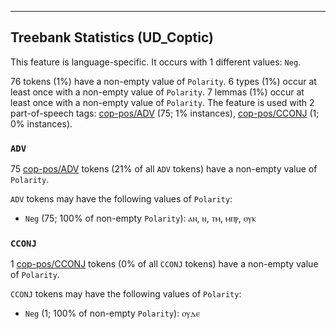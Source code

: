 

--------------------------------------------------------------------------------

## Treebank Statistics (UD_Coptic)

This feature is language-specific.
It occurs with 1 different values: `Neg`.

76 tokens (1%) have a non-empty value of `Polarity`.
6 types (1%) occur at least once with a non-empty value of `Polarity`.
7 lemmas (1%) occur at least once with a non-empty value of `Polarity`.
The feature is used with 2 part-of-speech tags: [cop-pos/ADV]() (75; 1% instances), [cop-pos/CCONJ]() (1; 0% instances).

### `ADV`

75 [cop-pos/ADV]() tokens (21% of all `ADV` tokens) have a non-empty value of `Polarity`.

`ADV` tokens may have the following values of `Polarity`:

* `Neg` (75; 100% of non-empty `Polarity`): ⲁⲛ, ⲛ, ⲧⲙ, ⲙⲡⲣ, ⲟⲩⲕ

### `CCONJ`

1 [cop-pos/CCONJ]() tokens (0% of all `CCONJ` tokens) have a non-empty value of `Polarity`.

`CCONJ` tokens may have the following values of `Polarity`:

* `Neg` (1; 100% of non-empty `Polarity`): ⲟⲩⲇⲉ

